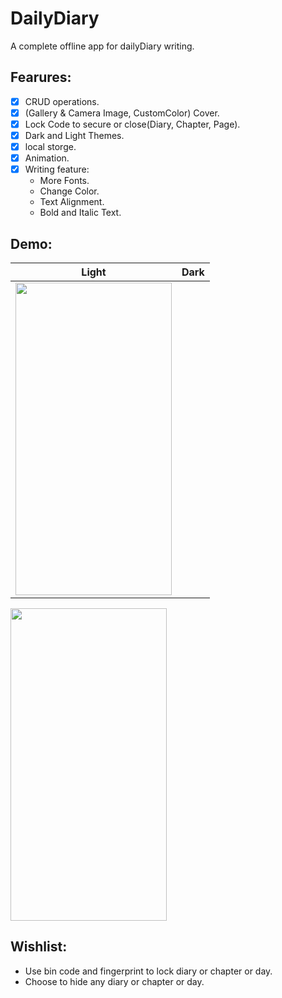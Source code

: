 # DailyDiary
 A complete offline app for dailyDiary writing.
## Fearures:
- [x] CRUD operations.  
- [x] (Gallery & Camera Image, CustomColor) Cover.  
- [x] Lock Code to secure or close(Diary, Chapter, Page).  
- [x] Dark and Light Themes.  
- [x] local storge.  
- [x] Animation.  
- [x] Writing feature:
    * More Fonts.
    * Change Color.
    * Text Alignment.
    * Bold and Italic Text.
## Demo:
Light|Dark
-----|----
<img src="https://user-images.githubusercontent.com/58103293/122657549-b47da500-d164-11eb-9278-bd03ce66cafa.png" width="250" height="500">|
<img src="https://user-images.githubusercontent.com/58103293/122657550-b6dfff00-d164-11eb-9951-ada5242fb93b.png" width="250" height="500">

## Wishlist:
- Use bin code and fingerprint to lock diary or chapter or day.
- Choose to hide any diary or chapter or day. 
